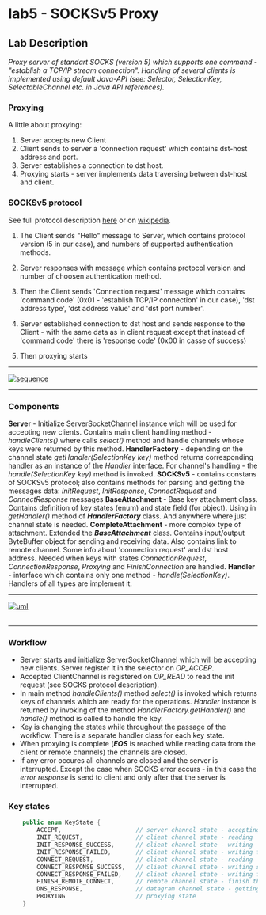 # lab5 - SOCKSv5 Proxy
## Lab Description
_Proxy server of standart SOCKS (version 5) which supports one command - "establish a TCP/IP stream connection". Handling of several clients is implemented using default Java-API (see: Selector, SelectionKey, SelectableChannel etc. in Java API references)._

### Proxying
A little about proxying:
1. Server accepts new Client
2. Client sends to server a 'connection request' which contains dst-host address and port.
3. Server establishes a connection to dst host.
4. Proxying starts - server implements data traversing between dst-host and client.

### SOCKSv5 protocol
See full protocol description [here](https://www.ietf.org/rfc/rfc1928.txt) or on [wikipedia](https://ru.wikipedia.org/wiki/SOCKS). 
1. The Client sends "Hello" message to Server, which contains protocol version (5 in our case), and numbers of supported authentication methods. 

2. Server responses with message which contains protocol version and number of choosen authentication method. 
3. Then the Client sends 'Connection request' message which contains 'command code' (0x01 - 'establish TCP/IP connection' in our case), 'dst address type', 'dst address value' and 'dst port number'. 
4. Server established connection to dst host and sends response to the Client - with the same data as in client request except that instead of 'command code' there is 'response code' (0x00 in casse of success)
5. Then proxying starts

___
<a href="https://imgbb.com/"><img src="https://i.ibb.co/pvF0rsH/sequence.png" alt="sequence" border="0"></a>
___

### Components
__Server__ - Initialize ServerSocketChannel instance wich will be used for accepting new clients. Contains main client handling method - _handleClients()_ where calls _select()_ method and handle channels whose keys were returned by this method.
__HandlerFactory__ - depending on the channel state _getHandler(SelectionKey key)_ method returns corresponding handler as an instance of the _Handler_ interface. For channel's handling - the _handle(SelectionKey key)_ method is invoked.
__SOCKSv5__ - contains constans of SOCKSv5 protocol; also contains methods for parsing and getting the messages data: _InitRequest_, _InitResponse_, _ConnectRequest_ and _ConnectResponse_ messages
__BaseAttachment__ - Base key attachment class. Contains definition of key states (enum) and state field (for object). Using in _getHandler()_ method of ___HandlerFactory___ class. And anywhere where just channel state is needed.
__CompleteAttachment__ - more complex type of attachment. Extended the ___BaseAttachment___ class. Contains input/output ByteBuffer object for sending and receiving data. Also contains link to remote channel. Some info about 'connection request' and dst host address. Needed when keys with states  _ConnectionRequest_, _ConnectionResponse_, _Proxying_ and _FinishConnection_ are handled.
__Handler__ - interface which contains only one method - _handle(SelectionKey)_. Handlers of all types are implement it.
___
<a href="https://ibb.co/6tDbNzf"><img src="https://i.ibb.co/qgm9xKP/uml.png" alt="uml" border="0"></a><br /><a target='_blank' href='https://ru.imgbb.com/'></a><br />
___

### Workflow
+ Server starts and initialize ServerSocketChannel which will be accepting new clients. Server register it in the selector on _OP_ACCEP_.
+ Accepted ClientChannel is registered on _OP_READ_ to read the init request (see SOCKS protocol description). 
+ In main method _handleClients()_ method _select()_ is invoked which returns keys of channels which are ready for the operations. _Handler_ instance is returned by invoking of the method _HandlerFactory.getHandler()_ and _handle()_ method is called to handle the key.
+ Key is changing the states while throughout the passage of the workflow. There is a separate handler class for each key state.
+ When proxying is complete (___EOS___ is reached while reading data from the client or remote channels) the channels are closed.
+ If any error occures all channels are closed and the server is interrupted. Except the case when SOCKS error accurs - in this case the _error response_ is send to client and only after that the server is interrupted.

### Key states
```java
    public enum KeyState {
        ACCEPT,                     // server channel state - accepting new clients
        INIT_REQUEST,               // client channel state - reading 'Hello' msg from channel
        INIT_RESPONSE_SUCCESS,      // client channel state - writing 'Hello' msg response to channel
        INIT_RESPONSE_FAILED,       // client channel state - writing failed response on 'Hello' msg to channel
        CONNECT_REQUEST,            // client channel state - reading 'Connection request' msg from channel
        CONNECT_RESPONSE_SUCCESS,   // client channel state - writing success connection response to channel
        CONNECT_RESPONSE_FAILED,    // client channel state - writing failed connection response to channel
        FINISH_REMOTE_CONNECT,      // remote channel state - finish the connection of remote channel
        DNS_RESPONSE,               // datagram channel state - getting response from dns server
        PROXYING                    // proxying state
    }
```